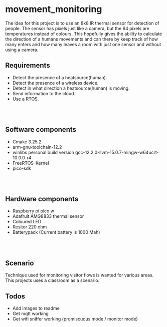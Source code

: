 # movement_monitoring
The idea for this project is to use an 8x8 IR thermal sensor for detection of people. The sensor has pixels just like a camera, but the 64 pixels are temperatures instead of colours. This hopefully gives the ability to calculate the direction of a humans movements and can there by keep track of how many enters and how many leaves a room with just one sensor and without using a camera.

## Requirements
- Detect the presence of a heatsource(human).
- Detect the presence of a wireless device.
- Detect in what direction a heatsource(human) is moving.
- Send information to the cloud.
- Use a RTOS.

<br><br>

## Software components
- Cmake 3.25.2
- arm-gnu-toolchain-12.2
- winlibs personal build version gcc-12.2.0-llvm-15.0.7-mingw-w64ucrt-10.0.0-r4
- FreeRTOS-Kernel
- pico-sdk


<br><br>

## Hardware components
- Raspberry pi pico w
- Adafruit AMG8833 thermal sensor
- Coloured LED
- Resitor 220 ohm
- Batterypack (Current battery is 1000 Mah)

<br><br>

## Scenario
Technique used for monitoring visitor flows is wanted for various areas. This projects uses a classroom as a scenario.


## Todos

- Add images to readme
- Get mqtt working
- Get wifi sniffer working (promiscuous mode / monitor mode)